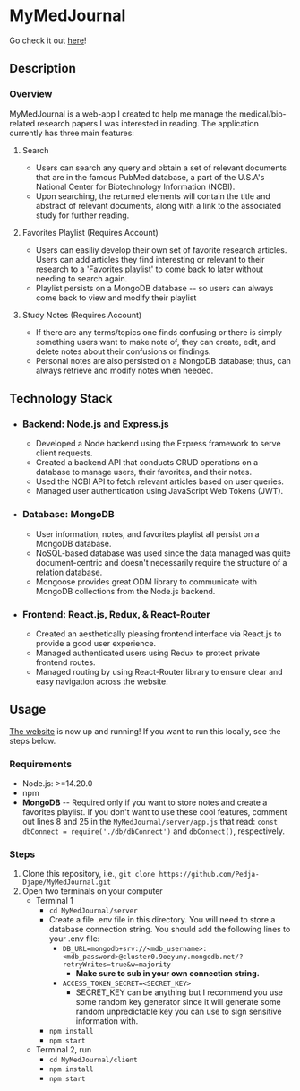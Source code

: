 # MyMedJournal

Go check it out [here](https://medappfrontend.web.app/)!

## Description

### Overview
MyMedJournal is a web-app I created to help me manage the medical/bio-related research papers I was interested in reading. The application currently has three main features:
1. Search
    * Users can search any query and obtain a set of relevant documents that are in the famous PubMed database, a part of the U.S.A's National Center for Biotechnology Information (NCBI).
    * Upon searching, the returned elements will contain the title and abstract of relevant documents, along with a link to the associated study for further reading.

2. Favorites Playlist (Requires Account)
    * Users can easiliy develop their own set of favorite research articles. Users can add articles they find interesting or relevant to their research to a 'Favorites playlist' to come back to later without needing to search again.
    * Playlist persists on a MongoDB database -- so users can always come back to view and modify their playlist

3. Study Notes (Requires Account)
    *  If there are any terms/topics one finds confusing or there is simply something users want to make note of, they can create, edit, and delete notes about their confusions or findings. 
    * Personal notes are also persisted on a MongoDB database; thus, can always retrieve and modify notes when needed.

## Technology Stack

* ### Backend: Node.js and Express.js
    * Developed a Node backend using the Express framework to serve client requests.
    * Created a backend API that conducts CRUD operations on a database to manage users, their favorites, and their notes.
    * Used the NCBI API to fetch relevant articles based on user queries.
    * Managed user authentication using JavaScript Web Tokens (JWT).

* ### Database: MongoDB 
    * User information, notes, and favorites playlist all persist on a MongoDB database. 
    * NoSQL-based database was used since the data managed was quite document-centric and doesn't necessarily require the structure of a relation database.
    * Mongoose provides great ODM library to communicate with MongoDB collections from the Node.js backend.

* ### Frontend: React.js, Redux, & React-Router
    * Created an aesthetically pleasing frontend interface via React.js to provide a good user experience. 
    * Managed authenticated users using Redux to protect private frontend routes.
    * Managed routing by using React-Router library to ensure clear and easy navigation across the website. 

## Usage

[The website](https://medappfrontend.web.app/) is now up and running! If you want to run this locally, see the steps below.

### Requirements
* Node.js: >=14.20.0
* npm
* <b>MongoDB</b> -- Required only if you want to store notes and create a favorites playlist. If you don't want to use these cool features, comment out lines 8 and 25 in the `MyMedJournal/server/app.js` that read: `const dbConnect = require('./db/dbConnect')` and `dbConnect()`, respectively. 

### Steps

1. Clone this repository, i.e., `git clone https://github.com/Pedja-Djape/MyMedJournal.git`
2. Open two terminals on your computer
    * Terminal 1
        * `cd MyMedJournal/server`
        * Create a file .env file in this directory. You will need to store a database connection string. You should add the following lines to your .env file:
            * `DB_URL=mongodb+srv://<mdb_username>:<mdb_password>@cluster0.9oeyuny.mongodb.net/?retryWrites=true&w=majority`
                * <b>Make sure to sub in your own connection string.</b>
            * `ACCESS_TOKEN_SECRET=<SECRET_KEY>`
                * SECRET_KEY can be anything but I recommend you use some random key generator since it will generate some random unpredictable key you can use to sign sensitive information with.
        * `npm install`
        * `npm start`
    * Terminal 2, run
        * `cd MyMedJournal/client`
        * `npm install`
        * `npm start`


